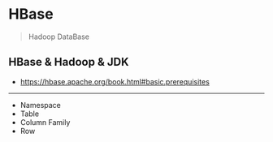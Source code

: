 # HBase
> Hadoop DataBase

## HBase & Hadoop & JDK
- https://hbase.apache.org/book.html#basic.prerequisites

---


- Namespace
- Table
- Column Family
- Row


